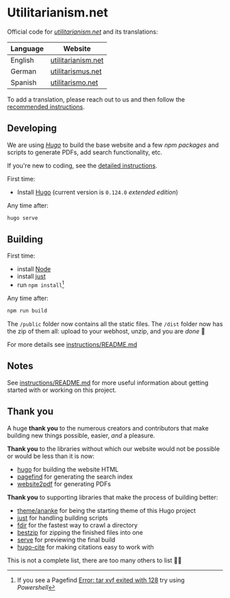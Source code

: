 # Utilitarianism.net

Official code for [_utilitarianism.net_](https://www.utilitarianism.net/) and its translations:

| Language | Website |
| -------- | ------- |
| English  | [utilitarianism.net](https://utilitarianism.net) |
| German   | [utilitarismus.net](https://utilitarismus.net) |
| Spanish  | [utilitarismo.net](https://utilitarismo.net) |

To add a translation, please reach out to us and then follow the [recommended instructions](instructions/translating.md).

## Developing

We are using [_Hugo_](https://gohugo.io/) to build the base website and a few _npm packages_ and scripts to generate PDFs, add search functionality, etc.

If you're new to coding, see the [detailed instructions](instructions/README.md#first-time-coding).

First time:

- Install [Hugo](https://gohugo.io/getting-started/installing/) (current version is `0.124.0` _extended edition_)

Any time after:

```sh
hugo serve
```

## Building

First time:

- install [Node](https://nodejs.org/en/)
- install [just](https://github.com/casey/just)
- run `npm install`[^1]

Any time after:

```sh
npm run build
```

The `/public` folder now contains all the static files. The `/dist` folder now has the zip of them all: upload to your webhost, unzip, and you are _done_ 🤩

For more details see [instructions/README.md](instructions/README.md#building)

## Notes

See [instructions/README.md](instructions/README.md) for more useful information about getting started with or working on this project.

## Thank you

A huge **thank you** to the numerous creators and contributors that make building new things possible, easier, _and_ a pleasure.

**Thank you** to the libraries without which our website would not be possible or would be less than it is now:

- [hugo](https://github.com/gohugoio/hugo) for building the website HTML
- [pagefind](https://pagefind.app) for generating the search index
- [website2pdf](https://github.com/jgazeau/website2pdf) for generating PDFs

**Thank you** to supporting libraries that make the process of building better:

- [theme/ananke](https://github.com/theNewDynamic/gohugo-theme-ananke) for being the starting theme of this Hugo project
- [just](https://github.com/casey/just) for handling building scripts
- [fdir](https://github.com/thecodrr/fdir) for the fastest way to crawl a directory
- [bestzip](https://github.com/nfriedly/node-bestzip) for zipping the finished files into one
- [serve](https://github.com/vercel/serve) for previewing the final build
- [hugo-cite](https://github.com/loup-brun/hugo-cite) for making citations easy to work with

This is not a complete list, there are too many others to list 🙇‍♂️

[^1]: If you see a Pagefind [Error: tar xvf exited with 128](https://github.com/CloudCannon/pagefind/issues/66#issuecomment-1237313541) try using _Powershell_
